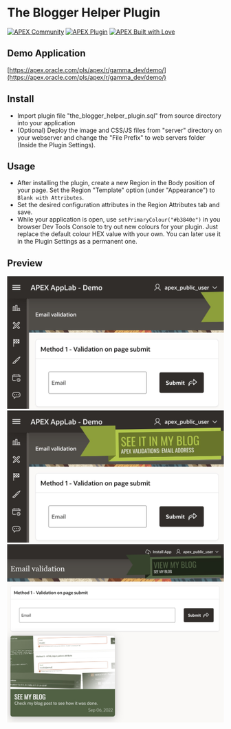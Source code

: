 # The Blogger Helper Plugin

[![APEX Community](https://cdn.rawgit.com/Dani3lSun/apex-github-badges/78c5adbe/badges/apex-community-badge.svg)](https://apex.oracle.com/pls/apex/r/gamma_dev/demo/) [![APEX Plugin](https://cdn.rawgit.com/Dani3lSun/apex-github-badges/b7e95341/badges/apex-plugin-badge.svg)](https://apex.oracle.com/pls/apex/r/gamma_dev/demo/)
[![APEX Built with Love](https://cdn.rawgit.com/Dani3lSun/apex-github-badges/7919f913/badges/apex-love-badge.svg)](https://apex.oracle.com/pls/apex/r/gamma_dev/demo/)

## Demo Application
[https://apex.oracle.com/pls/apex/r/gamma_dev/demo/](https://apex.oracle.com/pls/apex/r/gamma_dev/demo/)

## Install
- Import plugin file "the_blogger_helper_plugin.sql" from source directory into your application
- (Optional) Deploy the image and CSS/JS files from "server" directory on your webserver and change the "File Prefix" to web servers folder (Inside the Plugin Settings).

## Usage
- After installing the plugin, create a new Region in the Body position of your page. Set the Region "Template" option (under "Appearance") to `Blank with Attributes`.
- Set the desired configuration attributes in the Region Attributes tab and save.
- While your application is open, use `setPrimaryColour("#b3840e")` in you browser Dev Tools Console to try out new colours for your plugin. Just replace the default colour HEX value with your own. You can later use it in the Plugin Settings as a permanent one.

## Preview
![Ribbon tyles of the plugin](https://github.com/plamen9/apex-plugins-the-blogger-helper/blob/main/demo_4_mobile.jpg "Ribbon style on mobile")
![Ribbon tyles of the plugin](https://github.com/plamen9/apex-plugins-the-blogger-helper/blob/main/demo_5_mobile.jpg "Ribbon style on mobile")
![Ribbon and Card styles of the plugin](https://github.com/plamen9/apex-plugins-the-blogger-helper/blob/main/demo_2.jpg "Ribbon and Card styles of the plugin")
